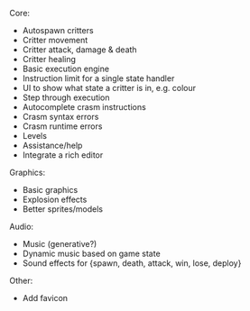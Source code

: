 Core:

- Autospawn critters
- Critter movement
- Critter attack, damage & death
- Critter healing
- Basic execution engine
- Instruction limit for a single state handler
- UI to show what state a critter is in, e.g. colour
- Step through execution
- Autocomplete crasm instructions
- Crasm syntax errors
- Crasm runtime errors
- Levels
- Assistance/help
- Integrate a rich editor

Graphics:

- Basic graphics
- Explosion effects
- Better sprites/models

Audio:

- Music (generative?)
- Dynamic music based on game state
- Sound effects for {spawn, death, attack, win, lose, deploy}

Other:

- Add favicon

